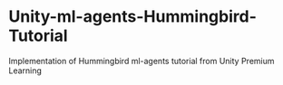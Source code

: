 # Unity-ml-agents-Hummingbird-Tutorial
Implementation of Hummingbird ml-agents tutorial from Unity Premium Learning
